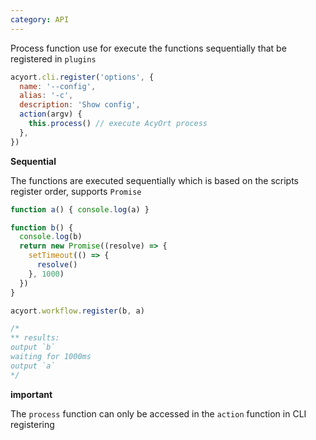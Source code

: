 ```yaml
---
category: API
---
```


Process function use for execute the functions sequentially that be registered in `plugins`

```js
acyort.cli.register('options', {
  name: '--config',
  alias: '-c',
  description: 'Show config',
  action(argv) {
    this.process() // execute AcyOrt process
  },
})
```

**Sequential**

The functions are executed sequentially which is based on the scripts register order, supports `Promise`

```js
function a() { console.log(a) }

function b() {
  console.log(b)
  return new Promise((resolve) => {
    setTimeout(() => {
      resolve()
    }, 1000)
  })
}

acyort.workflow.register(b, a)

/*
** results:
output `b`
waiting for 1000ms
output `a`
*/
```

**important**

The `process` function can only be accessed in the `action` function in CLI registering
